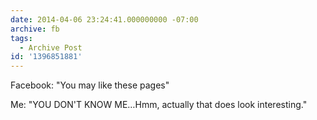 ```yaml
---
date: 2014-04-06 23:24:41.000000000 -07:00
archive: fb
tags: 
  - Archive Post
id: '1396851881'
---
```


Facebook: "You may like these pages"

Me: "YOU DON'T KNOW ME…Hmm, actually that does look interesting."
